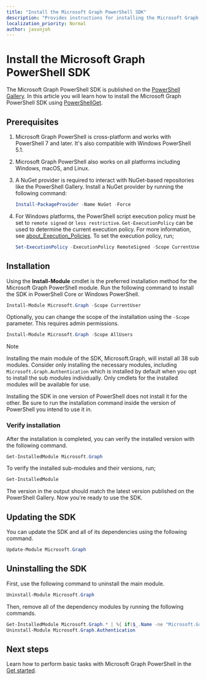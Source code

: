 ```yaml
---
title: "Install the Microsoft Graph PowerShell SDK"
description: "Provides instructions for installing the Microsoft Graph PowerShell SDK."
localization_priority: Normal
author: jasonjoh
---
```


# Install the Microsoft Graph PowerShell SDK

The Microsoft Graph PowerShell SDK is published on the [PowerShell Gallery](https://www.powershellgallery.com/packages/Microsoft.Graph). In this article you will learn how to install the Microsoft Graph PowerShell SDK using [PowerShellGet](/powershell/scripting/gallery/installing-psget?view=powershell-7.1).

## Prerequisites

1. Microsoft Graph PowerShell is cross-platform and works with PowerShell 7 and later. It's also compatible with Windows PowerShell 5.1.
1. Microsoft Graph PowerShell also works on all platforms including Windows, macOS, and Linux.
1. A NuGet provider is required to interact with NuGet-based repositories like the PowerShell Gallery. Install a NuGet provider by running the following command:

    ```powershell
    Install-PackageProvider -Name NuGet -Force
    ```

1. For Windows platforms, the PowerShell script execution policy must be set to `remote signed` or `less restrictive`. `Get-ExecutionPolicy` can be used to determine the current execution policy. For more information, see [about_Execution_Policies](/powershell/module/microsoft.powershell.core/about/about_execution_policies?view=powershell-7.1).
To set the execution policy, run;

    ```powershell
    Set-ExecutionPolicy -ExecutionPolicy RemoteSigned -Scope CurrentUser
    ```

## Installation

Using the **Install-Module** cmdlet is the preferred installation method for the Microsoft Graph PowerShell module.
Run the following command to install the SDK in PowerShell Core or Windows PowerShell.

```powershell
Install-Module Microsoft.Graph -Scope CurrentUser
```

Optionally, you can change the scope of the installation using the `-Scope` parameter. This requires admin permissions.

```powershell
Install-Module Microsoft.Graph -Scope AllUsers
```

> [!NOTE]
> Installing the main module of the SDK, Microsoft.Graph, will install all 38 sub modules. Consider only installing the necessary modules, including `Microsoft.Graph.Authentication` which is installed by default when you opt to install the sub modules individually. Only cmdlets for the installed modules will be available for use.

Installing the SDK in one version of PowerShell does not install it for the other. Be sure to run the installation command inside the version of PowerShell you intend to use it in.

### Verify installation

After the installation is completed, you can verify the installed version with the following command.

```powershell
Get-InstalledModule Microsoft.Graph
```

To verify the installed sub-modules and their versions, run;

```powershell
Get-InstalledModule
```

The version in the output should match the latest version published on the PowerShell Gallery. Now you're ready to use the SDK.

## Updating the SDK

You can update the SDK and all of its dependencies using the following command.

```powershell
Update-Module Microsoft.Graph
```

## Uninstalling the SDK

First, use the following command to uninstall the main module.

```powershell
Uninstall-Module Microsoft.Graph
```

Then, remove all of the dependency modules by running the following commands.

```powershell
Get-InstalledModule Microsoft.Graph.* | %{ if($_.Name -ne "Microsoft.Graph.Authentication"){ Uninstall-Module $_.Name } }
Uninstall-Module Microsoft.Graph.Authentication
```

## Next steps

Learn how to perform basic tasks with Microsoft Graph PowerShell in the [Get started](get-started.md).
